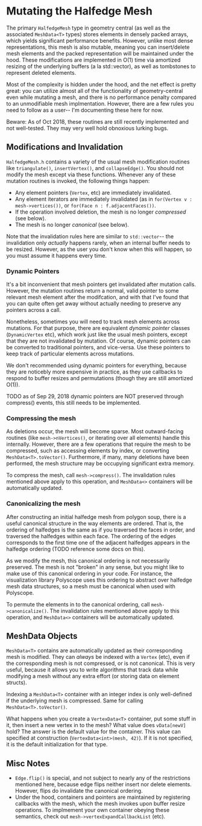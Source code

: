 # Mutating the Halfedge Mesh

The primary `HalfedgeMesh` type in geometry central (as well as the associated `MeshData<T>` types) stores elements in densely packed arrays, which yields significant performance benefits. However, unlike most dense representations, this mesh is also mutable, meaning you can insert/delete mesh elements and the packed representation will be maintained under the hood. These modifications are implemented in O(1) time via amortized resizing of the underlying buffers (a la std::vector), as well as tombstones to represent deleted elements.

Most of the complexity is hidden under the hood, and the net effect is pretty great: you can utilize almost all of the functionality of geometry-central even while mutating a mesh, and there is no performance penalty compared to an unmodifiable mesh implmentation. However, there are a few rules you need to follow as a user-- I'm documenting these here for now.

Beware: As of Oct 2018, these routines are still recently implemented and not well-tested. They may very well hold obnoxious lurking bugs.

## Modifications and Invalidation

`HalfedgeMesh.h` contains a variety of the usual mesh modification routines like `triangulate()`, `insertVertex()`, and `collapseEdge()`. You should not modify the mesh except via these functions. Whenever any of these mutation routines is invoked, the following things happen:

- Any element pointers (`Vertex`, etc) are immediately invalidated.
- Any element iterators are immediately invalidated (as in `for(Vertex v : mesh->vertices())`, or `for(Face n : f.adjacentFaces())`.
- If the operation involved deletion, the mesh is no longer _compressed_ (see below).
- The mesh is no longer _canonical_ (see below).

Note that the invalidation rules here are similar to `std::vector`-- the invalidation only _actually_ happens rarely, when an internal buffer needs to be resized. However, as the user you don't know when this will happen, so you must assume it happens every time.

### Dynamic Pointers

It's a bit inconvenient that mesh pointers get invalidated after mutation calls.  However, the mutation routines return a normal, valid pointer to some relevant mesh element after the modifcation, and with that I've found that you can quite often get away without actually needing to preserve any pointers across a call.

Nonetheless, sometimes you will need to track mesh elements across mutations. For that purpose, there are equivalent _dynamic pointer_ classes (`DynamicVertex` etc), which work just like the usual mesh pointers, except that they are not invalidated by mutation. Of course, dynamic pointers can be converted to traditional pointers, and vice-versa. Use these pointers to keep track of particular elements across mutations.

We don't recommended using dynamic pointers for everything, because they are noticebly more expensive in practice, as they use callbacks to respond to buffer resizes and permutations (though they are still amortized O(1)). 

TODO as of Sep 29, 2018 dynamic pointers are NOT preserved through compress() events, this still needs to be implemented.

### Compressing the mesh

As deletions occur, the mesh will become sparse. Most outward-facing routines (like `mesh->nVertices()`, or iterating over all elements) handle this internally. However, there are a few operations that require the mesh to be compressed, such as accessing elements by index, or converting `MeshData<T>.toVector()`. Furthermore, if many, many deletions have been performed, the mesh structure may be occupying significant extra memory.

To compress the mesh, call `mesh->compress()`. The invalidation rules mentioned above apply to this operation, and `MeshData<>` containers will be automatically updated.

### Canonicalizing the mesh

After constructing an initial halfedge mesh from polygon soup, there is a useful canonical structure in the way elements are ordered. That is, the ordering of halfedges is the same as if you traversed the faces in order, and traversed the halfedges within each face. The ordering of the edges corresponds to the first time one of the adjacent halfedges appears in the halfedge ordering (TODO reference some docs on this).

As we modify the mesh, this canonical ordering is not necessarily preserved. The mesh is not "broken" in any sense, but you might like to make use of this canonical ordering in your code. For instance, the visualization library Polyscope uses this ordering to abstract over halfedge mesh data structures, so a mesh must be canonical when used with Polyscope.

To permute the elements in to the canonical ordering, call `mesh->canonicalize()`. The invalidation rules mentioned above apply to this operation, and `MeshData<>` containers will be automatically updated.

## MeshData Objects

`MeshData<T>` contains are automatically updated as their corresponding mesh is modified. They can _always_ be indexed with a `Vertex` (etc), even if the corresponding mesh is not compressed, or is not canonical. This is very useful, because it allows you to write algorithms that track data while modifying a mesh without any extra effort (or storing data on element structs).

Indexing a `MeshData<T>` container with an integer index is only well-defined if the underlying mesh is compressed. Same for calling `MeshData<T>.toVector()`.

What happens when you create a `VertexData<T>` container, put some stuff in it, then insert a new vertex in to the mesh? What value does `vData[newV]` hold? The answer is the default value for the container. This value can specified at construction (`VertexData<int>(mesh, 42)`). If it is not specified, it is the default initialization for that type.


## Misc Notes

- `Edge.flip()` is special, and not subject to nearly any of the restrictions mentioned here, because edge flips neither insert nor delete elements. However, flips do invalidate the canonical ordering.
- Under the hood, containers and pointers are maintained by registering callbacks with the mesh, which the mesh invokes upon buffer resize operations. To implmement your own container obeying these semantics, check out `mesh->vertexExpandCallbackList` (etc).
